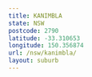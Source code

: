 ```yaml
---
title: KANIMBLA
state: NSW
postcode: 2790
latitude: -33.310653
longitude: 150.356874
url: /nsw/kanimbla/
layout: suburb
---
```

